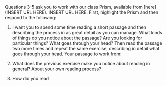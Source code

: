 Questions 3-5 ask you to work with our class Prism, available from [here](INSERT URL HERE). INSERT URL HERE. First, highlight the Prism and then respond to the following:

1. I want you to spend some time reading a short passage and then describing the process in as great detail as you can manage. What kinds of things do you notice about the passage? Are you looking for particular things? What goes through your head? Then read the passage two more times and repeat the same exercise, describing in detail what goes through your head. Your passage to work from: 

2. What does the previous exercise make you notice about reading in general? About your own reading process?
 
3. How did you read 